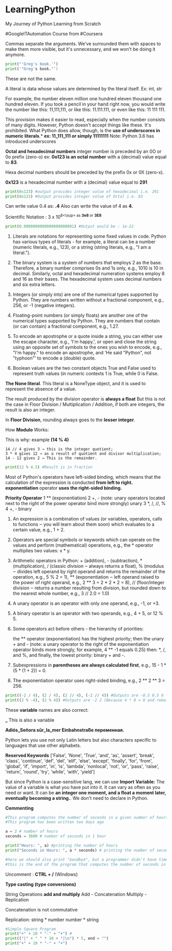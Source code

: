 # LearningPython
My Journey of Python Learning from Scratch

#GoogleITAutomation Course from #Coursera


Commas separate the arguments. We've surrounded them with spaces to make them more visible, but it's unnecessary, and we won't be doing it anymore.

```python
print("'Greg's book.'") 
print('"Greg's book."')
```
These are not the same.

A literal is data whose values are determined by the literal itself. Ex: int, str

For example, the number eleven million one hundred eleven thousand one hundred eleven. If you took a pencil in your hand right now, you would write the number like this: 11,111,111, or like this: 11.111.111, or even like this: 11 111 111.

This provision makes it easier to read, especially when the number consists of many digits. However, Python doesn't accept things like these. It's prohibited. What Python does allow, though, is the **use of underscores in numeric literals**.* **ex: 11_111_111 or simply 11111111** 
Note: Python 3.6 has introduced underscores 

**Octal and hexadecimal numbers**
integer number is preceded by an 0O or 0o prefix (zero-o)
ex: **0o123 is an octal number** with a (decimal) value equal to **83**.

Hexa decimal numbers should be preceded by the prefix 0x or 0X (zero-x).

**0x123** is a hexadecimal number with a (decimal) value equal to **291**
```python
print(0x123) #output provides integer value of hexadecimal i.e. 291
print(0o123) #Output provides integer value of Octal i.e. 83
```
Can write value 0.4 as: **.4**
Also can write the value of 4 as **4.**

Scientific Notation : 3 x 10<sup>8<\sup> as **3e8** or **3E8**

```Python
print(0.0000000000000000000001) #Output would be : 1e-22
```

1. Literals are notations for representing some fixed values in code. Python has various types of literals - for example, a literal can be a number (numeric literals, e.g., 123), or a string (string literals, e.g., "I am a literal.").

2. The binary system is a system of numbers that employs 2 as the base. Therefore, a binary number comprises 0s and 1s only, e.g., 1010 is 10 in decimal.
Similarly, octal and hexadecimal numeration systems employ 8 and 16 as their bases. The hexadecimal system uses decimal numbers and six extra letters.

3. Integers (or simply ints) are one of the numerical types supported by Python. They are numbers written without a fractional component, e.g., 256, or -1 (negative integers).

4. Floating-point numbers (or simply floats) are another one of the numerical types supported by Python. They are numbers that contain (or can contain) a fractional component, e.g., 1.27.

5. To encode an apostrophe or a quote inside a string, you can either use the escape character, e.g., 'I\'m happy.', or open and close the string using an opposite set of symbols to the ones you wish to encode, e.g., "I'm happy." to encode an apostrophe, and 'He said "Python", not "typhoon"' to encode a (double) quote.

6. Boolean values are the two constant objects True and False used to represent truth values (in numeric contexts 1 is True, while 0 is False.

**The None literal**. This literal is a NoneType object, and it is used to represent the absence of a value.

The result produced by the division operator is **always a float** But this is not the case in  Floor Division / Multiplication / Addition, if both are integers, the result is also an integer.

In **Floor Division**, rounding always goes to the **lesser integer**.

How **Modulo** Works:

This is why: example **(14 % 4)**

    14 // 4 gives 3 → this is the integer quotient;
    3 * 4 gives 12 → as a result of quotient and divisor multiplication;
    14 - 12 gives 2 → This is the remainder.

```Python
print(12 % 4.5) #Result is in fraction
```

Most of Python's operators have left-sided binding, which means that the calculation of the expression is conducted **from left to right.**
**exponentiation** operator **uses the right-sided binding.**

**Priority 	Operator**
1 	        ** 	(exponentiation)
2 	        +, - (note: unary operators located next to the right of the power operator bind more strongly) 	unary
3 	        *, /, //, % 	
4 	        +, - 	binary

1. An expression is a combination of values (or variables, operators, calls to functions ‒ you will learn about them soon) which evaluates to a certain value, e.g., 1 + 2.

2. Operators are special symbols or keywords which can operate on the values and perform (mathematical) operations, e.g., the * operator multiplies two values: x * y.

3. Arithmetic operators in Python: + (addition), - (subtraction), * (multiplication), / (classic division ‒ always returns a float), % (modulus ‒ divides left operand by right operand and returns the remainder of the operation, e.g., 5 % 2 = 1), ** (exponentiation ‒ left operand raised to the power of right operand, e.g., 2 ** 3 = 2 * 2 * 2 = 8), // (floor/integer division ‒ returns a number resulting from division, but rounded down to the nearest whole number, e.g., 3 // 2.0 = 1.0)

4. A unary operator is an operator with only one operand, e.g., -1, or +3.

5. A binary operator is an operator with two operands, e.g., 4 + 5, or 12 % 5.

6. Some operators act before others - the hierarchy of priorities:

    the ** operator (exponentiation) has the highest priority;
    then the unary + and - (note: a unary operator to the right of the exponentiation operator binds more strongly, for example, 4 ** -1 equals 0.25)
    then: *, /, and %,
    and finally, the lowest priority: binary + and -.

7. Subexpressions in **parentheses are always calculated first**, e.g., 15 - 1 * (5 * (1 + 2)) = 0.

8. The exponentiation operator uses right-sided binding, e.g., 2 ** 2 ** 3 = 256.

```python
print((-2 / 4), (2 / 4), (2 // 4), (-2 // 4)) #Outputs are -0.5 0.5 0 -1 (because floor division takes a lesser integer (-0.5 ~ -1))
print((2 % -4), (2 % 4)) #Outputs are -2 2 (Because 4 * 0 = 0 and remainder is  2)
```


These **variable** names are also correct:

**_** This is also a variable

**Adiós_Señora
    sûr_la_mer
    Einbahnstraße
    переменная.**
    
Python lets you use not only Latin letters but also characters specific to languages that use other alphabets.

**Reserved Keywords**
['False', 'None', 'True', 'and', 'as', 'assert', 'break', 'class', 'continue', 'def', 'del', 'elif', 'else', 'except', 'finally', 'for', 'from', 'global', 'if', 'import', 'in', 'is', 'lambda', 'nonlocal', 'not', 'or', 'pass', 'raise', 'return', 'round', 'try', 'while', 'with', 'yield']

But since Python is a case-sensitive lang, we can use **Import**
**Variable:**
The value of a variable is what you have put into it. It can vary as often as you need or want. It can be **an integer one moment, and a float a moment later, eventually becoming a string.**. We don't need to declare in Python.

**Commenting**
```Python
#This program computes the number of seconds in a given number of hours
#This program has been written two days ago

a = 2 # number of hours
seconds = 3600 # number of seconds in 1 hour

print("Hours: ", a) #printing the number of hours
print("Seconds in Hours: ", a * seconds) # printing the number of seconds in a given number of hours

#here we should also print "Goodbye", but a programmer didn't have time to write any code
#this is the end of the program that computes the number of seconds in 3 hour
```
Uncomment : **CTRL + /** (Windows)

 **Type casting (type conversions)**


 String Operations
**add and multiply**
 Add - Concatenation
 Multiply - Replication

Concatenation is not commutative

Replication:
 string * number
number * string

 ```Python
#Simple Square Program
print("+" + 10 * "-" + "+") #
print(("|" + " " * 10 + "|\n") * 5, end = "")
print("+" + 10 * "-" + "+")
```
